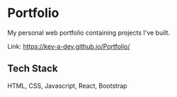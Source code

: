
# Portfolio

My personal web portfolio containing projects I've built.


Link: https://kev-a-dev.github.io/Portfolio/
## Tech Stack

HTML, CSS, Javascript, React, Bootstrap